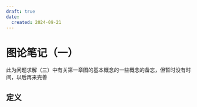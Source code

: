 ```yaml
---
draft: true
date:
  created: 2024-09-21
---
```


# 图论笔记（一）

此为问题求解（三）中有关第一章图的基本概念的一些概念的备忘，但暂时没有时间，以后再来完善

<!-- more -->

## 定义